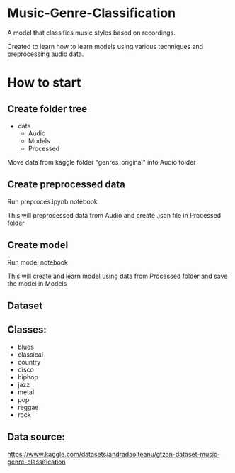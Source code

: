 # Music-Genre-Classification

A model that classifies music styles based on recordings. <br>

Created to learn how to learn models using various techniques and preprocessing audio data.


# How to start
## Create folder tree
- data
    - Audio
    - Models
    - Processed

Move data from kaggle folder "genres_original" into Audio folder

## Create preprocessed data
Run preproces.ipynb notebook

This will preprocessed data from Audio and create .json file in Processed folder

## Create model
Run model notebook

This will create and learn model using data from Processed folder and save the model in Models

## Dataset 

## Classes:
- blues  
- classical  
- country  
- disco  
- hiphop  
- jazz  
- metal  
- pop  
- reggae  
- rock

## Data source:
https://www.kaggle.com/datasets/andradaolteanu/gtzan-dataset-music-genre-classification


